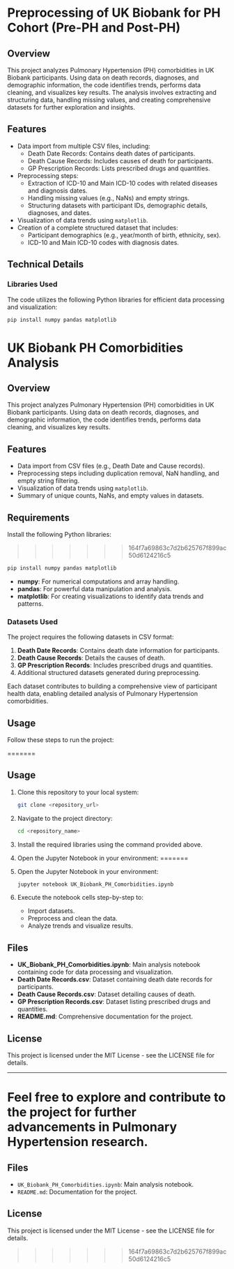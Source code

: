 
# Preprocessing of UK Biobank for PH Cohort (Pre-PH and Post-PH)

## Overview
This project analyzes Pulmonary Hypertension (PH) comorbidities in UK Biobank participants. Using data on death records, diagnoses, and demographic information, the code identifies trends, performs data cleaning, and visualizes key results. The analysis involves extracting and structuring data, handling missing values, and creating comprehensive datasets for further exploration and insights.

## Features
- Data import from multiple CSV files, including:
  - Death Date Records: Contains death dates of participants.
  - Death Cause Records: Includes causes of death for participants.
  - GP Prescription Records: Lists prescribed drugs and quantities.
- Preprocessing steps:
  - Extraction of ICD-10 and Main ICD-10 codes with related diseases and diagnosis dates.
  - Handling missing values (e.g., NaNs) and empty strings.
  - Structuring datasets with participant IDs, demographic details, diagnoses, and dates.
- Visualization of data trends using `matplotlib`.
- Creation of a complete structured dataset that includes:
  - Participant demographics (e.g., year/month of birth, ethnicity, sex).
  - ICD-10 and Main ICD-10 codes with diagnosis dates.

## Technical Details

### Libraries Used
The code utilizes the following Python libraries for efficient data processing and visualization:

```bash
pip install numpy pandas matplotlib
```

# UK Biobank PH Comorbidities Analysis

## Overview
This project analyzes Pulmonary Hypertension (PH) comorbidities in UK Biobank participants. Using data on death records, diagnoses, and demographic information, the code identifies trends, performs data cleaning, and visualizes key results.

## Features
- Data import from CSV files (e.g., Death Date and Cause records).
- Preprocessing steps including duplication removal, NaN handling, and empty string filtering.
- Visualization of data trends using `matplotlib`.
- Summary of unique counts, NaNs, and empty values in datasets.

## Requirements
Install the following Python libraries:
>>>>>>> 164f7a69863c7d2b625767f899ac50d6124216c5
```bash
pip install numpy pandas matplotlib
```


- **numpy**: For numerical computations and array handling.
- **pandas**: For powerful data manipulation and analysis.
- **matplotlib**: For creating visualizations to identify data trends and patterns.

### Datasets Used
The project requires the following datasets in CSV format:
1. **Death Date Records**: Contains death date information for participants.
2. **Death Cause Records**: Details the causes of death.
3. **GP Prescription Records**: Includes prescribed drugs and quantities.
4. Additional structured datasets generated during preprocessing.

Each dataset contributes to building a comprehensive view of participant health data, enabling detailed analysis of Pulmonary Hypertension comorbidities.

## Usage
Follow these steps to run the project:

=======
## Usage

1. Clone this repository to your local system:
   ```bash
   git clone <repository_url>
   ```
   
2. Navigate to the project directory:
   ```bash
   cd <repository_name>
   ```


3. Install the required libraries using the command provided above.

4. Open the Jupyter Notebook in your environment:
=======
3. Open the Jupyter Notebook in your environment:

   ```bash
   jupyter notebook UK_Biobank_PH_Comorbidities.ipynb
   ```

5. Execute the notebook cells step-by-step to:
   - Import datasets.
   - Preprocess and clean the data.
   - Analyze trends and visualize results.

## Files
- **UK_Biobank_PH_Comorbidities.ipynb**: Main analysis notebook containing code for data processing and visualization.
- **Death Date Records.csv**: Dataset containing death date records for participants.
- **Death Cause Records.csv**: Dataset detailing causes of death.
- **GP Prescription Records.csv**: Dataset listing prescribed drugs and quantities.
- **README.md**: Comprehensive documentation for the project.

## License
This project is licensed under the MIT License - see the LICENSE file for details.

---

Feel free to explore and contribute to the project for further advancements in Pulmonary Hypertension research.
=======
## Files
- `UK_Biobank_PH_Comorbidities.ipynb`: Main analysis notebook.
- `README.md`: Documentation for the project.

## License
This project is licensed under the MIT License - see the LICENSE file for details.
>>>>>>> 164f7a69863c7d2b625767f899ac50d6124216c5
